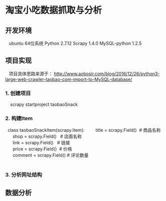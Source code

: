 # 淘宝小吃数据抓取与分析

## 开发环境

    ubuntu 64位系统
    Python 2.7.12
    Scrapy 1.4.0
    MySQL-python 1.2.5

## 项目实现

    项目具体思路来源于： http://www.aobosir.com/blog/2016/12/26/python3-large-web-crawler-taobao-com-import-to-MySQL-database/
 
### 1. 创建项目
     scrapy startproject taobaoSnack
### 2. 构建Item  
    class taobaoSnackItem(scrapy.Item):   
        title = scrapy.Field()  # 商品名称  
        shop = scrapy.Field()   # 店面名称  
        link = scrapy.Field()   # 链接  
        price = scrapy.Field()  # 价格  
        comment = scrapy.Field() # 评论数量  
          
### 3. 分析网址结构


## 数据分析
